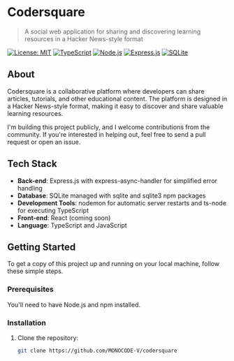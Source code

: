 # Codersquare

> A social web application for sharing and discovering learning resources in a Hacker News-style format

[![License: MIT](https://img.shields.io/badge/License-MIT-yellow.svg)](https://opensource.org/licenses/MIT)
[![TypeScript](https://img.shields.io/badge/TypeScript-3178C6?logo=typescript&logoColor=white)](https://www.typescriptlang.org/)
[![Node.js](https://img.shields.io/badge/Node.js-339933?logo=nodedotjs&logoColor=white)](https://nodejs.org/)
[![Express.js](https://img.shields.io/badge/Express.js-000000?logo=express&logoColor=white)](https://expressjs.com/)
[![SQLite](https://img.shields.io/badge/SQLite-003B57?logo=sqlite&logoColor=white)](https://sqlite.org/)

## About

Codersquare is a collaborative platform where developers can share articles, tutorials, and other educational content. The platform is designed in a Hacker News-style format, making it easy to discover and share valuable learning resources.

I'm building this project publicly, and I welcome contributions from the community. If you're interested in helping out, feel free to send a pull request or open an issue.

## Tech Stack

- **Back-end**: Express.js with express-async-handler for simplified error handling
- **Database**: SQLite managed with sqlite and sqlite3 npm packages
- **Development Tools**: nodemon for automatic server restarts and ts-node for executing TypeScript
- **Front-end**: React (coming soon)
- **Language**: TypeScript and JavaScript

## Getting Started

To get a copy of this project up and running on your local machine, follow these simple steps.

### Prerequisites

You'll need to have Node.js and npm installed.

### Installation

1. Clone the repository:
   ```bash
   git clone https://github.com/MONOCODE-V/codersquare
